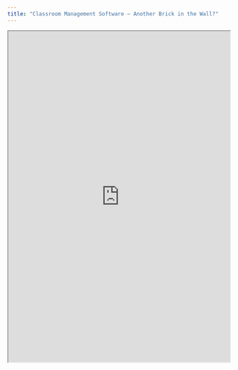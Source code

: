 ```yaml
---
title: "Classroom Management Software – Another Brick in the Wall?"
---
```




<iframe height="750" width="100%" src="https://ewelton.github.io/ktest/wiki.html#Classroom%20Management%20Software%20%E2%80%93%20Another%20Brick%20in%20the%20Wall?"></iframe>
